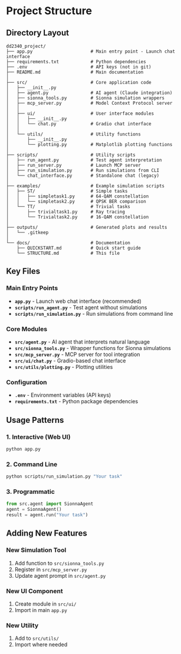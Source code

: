 # Project Structure

## Directory Layout

```
dd2340_project/
├── app.py                      # Main entry point - Launch chat interface
├── requirements.txt            # Python dependencies
├── .env                        # API keys (not in git)
├── README.md                   # Main documentation
│
├── src/                        # Core application code
│   ├── __init__.py
│   ├── agent.py                # AI agent (Claude integration)
│   ├── sionna_tools.py         # Sionna simulation wrappers
│   ├── mcp_server.py           # Model Context Protocol server
│   │
│   ├── ui/                     # User interface modules
│   │   ├── __init__.py
│   │   └── chat.py             # Gradio chat interface
│   │
│   └── utils/                  # Utility functions
│       ├── __init__.py
│       └── plotting.py         # Matplotlib plotting functions
│
├── scripts/                    # Utility scripts
│   ├── run_agent.py            # Test agent interpretation
│   ├── run_server.py           # Launch MCP server
│   ├── run_simulation.py       # Run simulations from CLI
│   └── chat_interface.py       # Standalone chat (legacy)
│
├── examples/                   # Example simulation scripts
│   ├── ST/                     # Simple tasks
│   │   ├── simpletask1.py      # 64-QAM constellation
│   │   └── simpletask2.py      # QPSK BER comparison
│   └── TT/                     # Trivial tasks
│       ├── trivialtask1.py     # Ray tracing
│       └── Trivialtask2.py     # 16-QAM constellation
│
├── outputs/                    # Generated plots and results
│   └── .gitkeep
│
└── docs/                       # Documentation
    ├── QUICKSTART.md           # Quick start guide
    └── STRUCTURE.md            # This file
```

## Key Files

### Main Entry Points
- **`app.py`** - Launch web chat interface (recommended)
- **`scripts/run_agent.py`** - Test agent without simulations
- **`scripts/run_simulation.py`** - Run simulations from command line

### Core Modules
- **`src/agent.py`** - AI agent that interprets natural language
- **`src/sionna_tools.py`** - Wrapper functions for Sionna simulations
- **`src/mcp_server.py`** - MCP server for tool integration
- **`src/ui/chat.py`** - Gradio-based chat interface
- **`src/utils/plotting.py`** - Plotting utilities

### Configuration
- **`.env`** - Environment variables (API keys)
- **`requirements.txt`** - Python package dependencies

## Usage Patterns

### 1. Interactive (Web UI)
```bash
python app.py
```

### 2. Command Line
```bash
python scripts/run_simulation.py "Your task"
```

### 3. Programmatic
```python
from src.agent import SionnaAgent
agent = SionnaAgent()
result = agent.run("Your task")
```

## Adding New Features

### New Simulation Tool
1. Add function to `src/sionna_tools.py`
2. Register in `src/mcp_server.py`
3. Update agent prompt in `src/agent.py`

### New UI Component
1. Create module in `src/ui/`
2. Import in main `app.py`

### New Utility
1. Add to `src/utils/`
2. Import where needed
